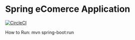 # Spring eComerce Application

[![CircleCI](https://circleci.com/gh/rajpappala/eComerce/tree/1.0%2Fdevelop.svg?style=svg)](https://circleci.com/gh/rajpappala/eComerce/tree/1.0%2Fdevelop)

How to Run:
 mvn spring-boot:run




